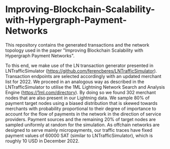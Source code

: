 # Improving-Blockchain-Scalability-with-Hypergraph-Payment-Networks
This repository contains the generated transactions and the network topology used in the paper "Improving Blockchain Scalability with Hypergraph Payment Networks".


To this end, we make use of the LN transaction generator presented in LNTrafficSimulator (https://github.com/ferencberes/LNTrafficSimulator). 
Transaction endpoints are selected accordingly with an updated merchant list for 2022. We proceed in an analogous way as described in the LNTrafficSimulator to utilise the 1ML Lightning Network Search and Analysis Engine (https://1ml.com/directory).
By doing so we found 302 merchant nodes that are also present in our Lightning data. 
We sample 80% of payment target nodes using a biased distribution that is skewed towards merchants with probability proportional to their degree of importance to account for the flow of payments in the network in the direction of service providers. 
Payment sources and the remaining 20% of target nodes are sampled uniformly at random for the simulation.
As offchain networks are designed to serve mainly micropayments, our traffic traces have fixed payment values of 60000 SAT (similar to LNTrafficSimulator), which is roughly 10 USD in December 2022. 
